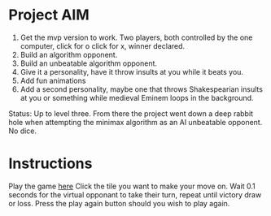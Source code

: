 # Project AIM

1. Get the mvp version to work. Two players, both controlled by the one computer, click for o click for x, winner declared.
2. Build an algorithm opponent.
3. Build an unbeatable algorithm opponent.
4. Give it a personality, have it throw insults at you while it beats you.
5. Add fun animations
6. Add a second personality, maybe one that throws Shakespearian insults at you or something while medieval Eminem loops in the background.

Status: Up to level three. From there the project went down a deep rabbit hole when attempting the minimax algorithm as an AI unbeatable opponent. No dice.

# Instructions

Play the game [here](https://yasmin-a95.github.io/tictactoe/)
Click the tile you want to make your move on. Wait 0.1 seconds for the virtual opponant to take their turn, repeat until victory draw or loss. Press the play again button should you wish to play again.
